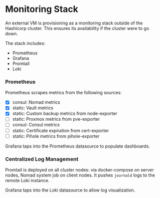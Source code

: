 # Monitoring Stack
An external VM is provisioning as a monitoring stack outside of the Hashicorp
cluster. This ensures its availability if the cluster were to go down.

The stack includes:

- Prometheus
- Grafana
- Promtail
- Loki

### Prometheus
Prometheus scrapes metrics from the following sources:

- [x] consul: Nomad metrics
- [x] static: Vault metrics
- [x] static: Custom backup metrics from node-exporter
- [ ] static: Proxmox metrics from pve-exporter
- [ ] consul: Consul metrics
- [ ] static: Certificate expiration from cert-exporter
- [ ] static: Pihole metrics from pihole-exporter

Grafana taps into the Prometheus datasource to populate dashboards.

### Centralized Log Management

Promtail is deployed on all cluster nodes: via docker-compose on server nodes,
Nomad system job on client nodes. It pushes `journald` logs to the remote Loki
instance.

Grafana taps into the Loki datasource to allow log visualization.

